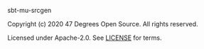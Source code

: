 [comment]: <> (Don't edit this file!)
[comment]: <> (It is automatically updated after every release of https://github.com/47degrees/.github)
[comment]: <> (If you want to suggest a change, please open a PR or issue in that repository)

sbt-mu-srcgen

Copyright (c) 2020 47 Degrees Open Source. All rights reserved.

Licensed under Apache-2.0. See [LICENSE](LICENSE.md) for terms.